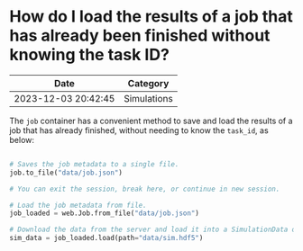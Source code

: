 # How do I load the results of a job that has already been finished without knowing the task ID?

| Date       | Category    |
|------------|-------------|
| 2023-12-03 20:42:45 | Simulations |


The `job` container has a convenient method to save and load the results of a job that has already finished, without needing to know the `task_id`, as below:



```python

# Saves the job metadata to a single file.
job.to_file("data/job.json")

# You can exit the session, break here, or continue in new session.

# Load the job metadata from file.
job_loaded = web.Job.from_file("data/job.json")

# Download the data from the server and load it into a SimulationData object.
sim_data = job_loaded.load(path="data/sim.hdf5")

```


